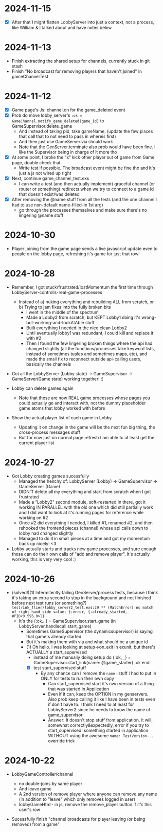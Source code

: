 # 2024-11-15
- [X] After that I might flatten LobbyServer into just a context, not a process, like William & I talked about and have notes below

# 2024-11-13
- Finish extracting the shared setup for channels, currently stuck in git stash
- Finish "No broadcast for removing players that haven't joined" in gameChannelTest

# 2024-11-12
- [X] Game page's Js: channel.on for the game_deleted event
- [X] Prob do move lobby_server's `:ok = GameChannel.notify_game_deleted(game_id)` to GameSupervisor.delete_game
  - And instead of taking pid, take gameName, (update the few places that call that to not need to pass in whereis first)
  - And then just use GameServer.via should work
  - Note that the GenServer.terminate also prob would have been fine. I like the Supervisor being in charge of it more tho
- [X] At some point, I broke the "x" kick other player out of game from Game page, double check that
  - Write test if possible. The broadcast event might be fine tho and it's just a js not wired up right
- [X] Next, continue game_channel_test.exs
  - I can write a test (and then actually implement) graceful channel (or router or something) redirects when we try to connect to a game id that doesn't exist/was deleted
- [X] After removing the @name stuff from all the tests (and the one channel I had to use non-default name-filled-in 1st arg)
  - go through the processes themselves and make sure there's no lingering @name stuff

# 2024-10-30
- Player joining from the game page sends a live javascript update even to people on the lobby page, refreshing it's game for just that row!

# 2024-10-28
- Remember, I got stuck/frustrated/lostMomentum the first time through LobbyServer-controlls-real-game-processes
  - Instead of a) nuking everything and rebuilding ALL from scratch, or b) Trying to jam fixes into the fully broken bits
    - I went in the middle of the spectrum
    - Made a Lobby2 from scratch, but KEPT Lobby1 doing it's wrong-but-working-and-lookAtAble stuff
    - Built everything I needed in the nice clean Lobby2
    - Until eventually lobby1 was redundant, I could kill and replace it with #2
    - Then I found the few lingering broken things where the api had changed slightly (all the functions/processes take keyword lists, instead of sometimes tuples and sometimes maps, etc), and made the small fix to reconnect outside api-calling users, basically the channels

- Got all the LobbyServer (Lobby state) -> GameSupervisor -> GameServer(Game state) working together! :)

- Lobby can delete games again
  - Note that these are now REAL game processes whose pages you could actually go and interact with, not the dummy placeholder game atoms that lobby worked with before

- Show the actual player list of each game in Lobby
  - Updating it on change in the game will be the next fun big thing, the cross-process messages stuff
  - But for now just on normal page refresh I am able to at least get the current player list

# 2024-10-27
- Got Lobby creating games sucessfully
  - Managed the heirchy of: LobbyServer (Lobby) -> GameSupervisor -> GameServer (Game)
  - DIDN'T delete all my everything and start from scratch when I got frustrated
  - Made a "Lobby2" second module, soft-restarted in there, got it working IN PARALLEL with the old one which did still partially work and I did want to look at it's running pages for reference while working on #2
  - Once #2 did everything I needed, I killed #1, renamed #2, and then rehooked the frontend pieces (channel) whose api calls down to lobby had changed slightly
  - Managed to do it in small pieces at a time and got my momentum back up nicely! <3
- Lobby actually starts and tracks new game processes, and sure enough those can do their own calls of "add and remove player". It's actually working, this is very very cool :)

# 2024-10-26
- (solved!)(1) Intermitently failing GenServer/process tests, because I think it's taking an extra second to stop in the background and not finished before next test runs (or something?)
      ```
      test/ink_flier/lobby_server2_test.exs:29
      ** (MatchError) no match of right hand side value: {:error, {:already_started, #PID<0.596.0>}}
      ```
  - It's the {:ok...} = GameSupervisor.start_game (in LobbyServer.handlecall.start_game)
    - Sometimes GameSupervisor (the dynamicsupervisor) is saying that game's already started
    - But it's making them with via and what should be a unique id
    - (1) Oh hello. I was looking at setup->on_exit in exunit, but there's ACTUALLY a start_supervised
      - instead of me manually doing
          setup do
            {:ok, _} = GameSupervisor.start_link(name: @game_starter)
            :ok
          end
      - [X] test start_supervised stuff
        - By any chance can I remove the `name:` stuff I had to put in ONLY for tests to run their own copy
          - Can start_supervised start it's own version of a thing that was started in Application
          - Even if it can, keep the OPTION in my genservers. Also prob keep calling it like I have been in tests even if don't have to. I think I need to at least for LobbyServer2 since he needs to know the name of game_supervisor
          - Answer: It doesn't stop stuff from application. It will, somewhat correctly&expectedly, error if you try to start_supervised! something started in application WITHOUT using the awesome `name: TestVersion...` override trick

# 2024-10-22
- LobbyGameController/channel
  - no double-joins by same player
  - And leave game
  - A 2nd version of remove player where anyone can remove any name (in addition to "leave" which only removes logged in user)
  - lobbyGameHtml- in js, remove the remove_player button if it's this user's row

- Sucessfully finish "channel broadcasts for player leaving (or being removed) from a game"

